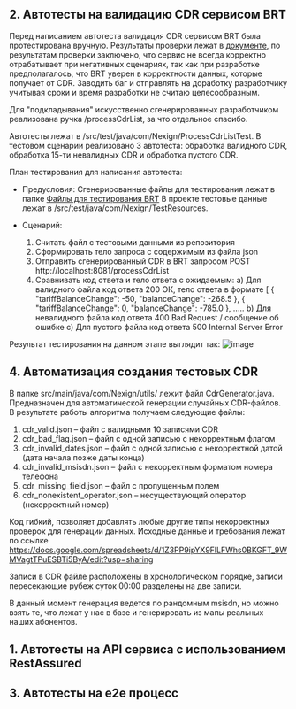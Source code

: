 ## 2. Автотесты на валидацию CDR сервисом BRT

Перед написанием автотеста валидация CDR сервисом BRT была протестирована вручную. Результаты проверки лежат в [документе](https://docs.google.com/spreadsheets/d/1Z3PP9ipYX9FlLFWhs0BKGFT_9WMVagtTPuESBTi5ByA/edit?usp=sharing), по результатам проверки заключено, что сервис не всегда корректно отрабатывает при негативных сценариях, так как при разработке предполагалось, что BRT уверен в корректности данных, которые получает от CDR. Заводить баг и отправлять на доработку разработчику учитывая сроки и время разработки не считаю целесообразным. 

Для "подкладывания" искусственно сгенерированных разработчиком реализована ручка /processCdrList, за что отдельное спасибо. 

Автотесты лежат в /src/test/java/com/Nexign/ProcessCdrListTest. В тестовом сценарии реализовано 3 автотеста: обработка валидного CDR, обработка 15-ти невалидных CDR и обработка пустого CDR.  

План тестирования для написания автотеста:
- Предусловия: 
Сгенерированные файлы для тестирования лежат в папке [Файлы для тестирования BRT](https://drive.google.com/drive/folders/17oAoHgWyYd8rFhmL_HNaUA-M7aJ1ccWh)
В проекте тестовые данные лежат в /src/test/java/com/Nexign/TestResources.

- Сценарий:
  1. Считать файл с тестовыми данными из репозитория
  2. Сформировать тело запроса с содержимым из файла json
  3. Отправить сгенерированный CDR в BRT запросом POST http://localhost:8081/processCdrList
  4. Сравнивать код ответа и тело ответа с ожидаемым:
     а) Для валидного файла код ответа 200 ОК, тело ответа в формате
     [
    {
        "tariffBalanceChange": -50,
        "balanceChange": -268.5
    },
    {
        "tariffBalanceChange": 0,
        "balanceChange": -785.0
    }, .....
     b) Для невалидного файла код ответа 400 Bad Request / сообщение об ошибке
     с) Для пустого файла код ответа 500 Internal Server Error

Результат тестирования на данном этапе выглядит так: 
![image](https://github.com/user-attachments/assets/5589bca0-5475-4514-9c45-37f2e3b0f322)



## 4. Автоматизация создания тестовых CDR

В папке src/main/java/com/Nexign/utils/ лежит файл CdrGenerator.java. Предназначен для автоматической генерации случайных CDR-файлов. В результате работы алгоритма получаем следующие файлы:

1. cdr_valid.json – файл с валидными 10 записями CDR 
2. cdr_bad_flag.json – файл с одной записью с некорректным флагом
3. cdr_invalid_dates.json – файл с одной записью с некорректной датой (дата начала позже даты конца)
4. cdr_invalid_msisdn.json – файл с некорректным форматом номера телефона 
4. cdr_missing_field.json – файл с пропущенным полем
5. cdr_nonexistent_operator.json – несуществующий оператор (некорректный номер)

Код гибкий, позволяет добавлять любые другие типы некорректных проверок для генерации данных. Исходные данные и требования лежат по ссылке https://docs.google.com/spreadsheets/d/1Z3PP9ipYX9FlLFWhs0BKGFT_9WMVagtTPuESBTi5ByA/edit?usp=sharing

Записи в CDR файле расположены в хронологическом порядке, записи пересекающие рубеж суток 00:00 разделены на две записи.

В данный момент генерация ведется по рандомным msisdn, но можно взять те, что лежат у нас в базе и генерировать из мапы реальных наших абонентов.


## 1. Автотесты на API сервиса с использованием RestAssured

## 3. Автотесты на e2e процесс
